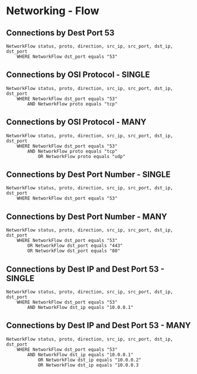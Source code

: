 # Networking - Flow

## **Connections by Dest Port 53**

```
NetworkFlow status, proto, direction, src_ip, src_port, dst_ip, dst_port
    WHERE NetworkFlow dst_port equals "53"
```


## **Connections by OSI Protocol - SINGLE**

```
NetworkFlow status, proto, direction, src_ip, src_port, dst_ip, dst_port
    WHERE NetworkFlow dst_port equals "53"
        AND NetworkFlow proto equals "tcp"
```

## **Connections by OSI Protocol - MANY**

```
NetworkFlow status, proto, direction, src_ip, src_port, dst_ip, dst_port
    WHERE NetworkFlow dst_port equals "53"
        AND NetworkFlow proto equals "tcp"
            OR NetworkFlow proto equals "udp"
```


## **Connections by Dest Port Number - SINGLE**

```
NetworkFlow status, proto, direction, src_ip, src_port, dst_ip, dst_port
    WHERE NetworkFlow dst_port equals "53"
```

## **Connections by Dest Port Number - MANY**

```
NetworkFlow status, proto, direction, src_ip, src_port, dst_ip, dst_port
    WHERE NetworkFlow dst_port equals "53"
        OR NetworkFlow dst_port equals "443"
        OR NetworkFlow dst_port equals "80"
```


## **Connections by Dest IP and Dest Port 53 - SINGLE**

```
NetworkFlow status, proto, direction, src_ip, src_port, dst_ip, dst_port
    WHERE NetworkFlow dst_port equals "53"
        AND NetworkFlow dst_ip equals "10.0.0.1"
```

## **Connections by Dest IP and Dest Port 53 - MANY**

```
NetworkFlow status, proto, direction, src_ip, src_port, dst_ip, dst_port
    WHERE NetworkFlow dst_port equals "53"
        AND NetworkFlow dst_ip equals "10.0.0.1"
            OR NetworkFlow dst_ip equals "10.0.0.2"
            OR NetworkFlow dst_ip equals "10.0.0.3
```